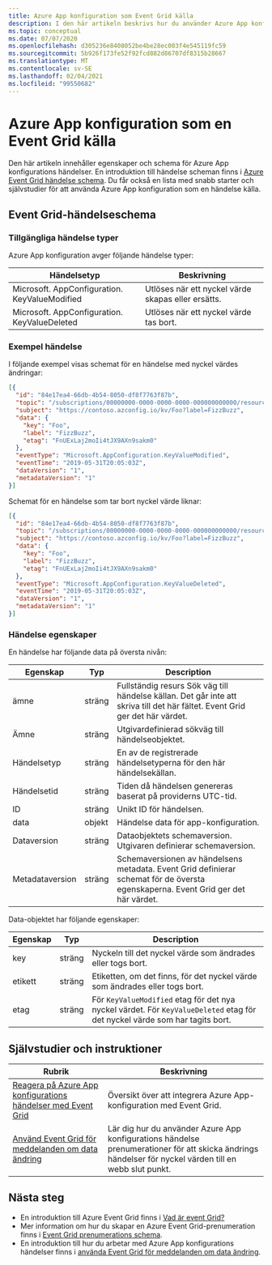 ```yaml
---
title: Azure App konfiguration som Event Grid källa
description: I den här artikeln beskrivs hur du använder Azure App konfiguration som en Event Grid händelse källa. Det innehåller schemat och länkar till självstudier och instruktions artiklar.
ms.topic: conceptual
ms.date: 07/07/2020
ms.openlocfilehash: d305236e8408052be4be28ec003f4e545119fc59
ms.sourcegitcommit: 5b926f173fe52f92fcd882d86707df8315b28667
ms.translationtype: MT
ms.contentlocale: sv-SE
ms.lasthandoff: 02/04/2021
ms.locfileid: "99550682"
---
```

# <a name="azure-app-configuration-as-an-event-grid-source"></a>Azure App konfiguration som en Event Grid källa
Den här artikeln innehåller egenskaper och schema för Azure App konfigurations händelser. En introduktion till händelse scheman finns i [Azure Event Grid händelse schema](event-schema.md). Du får också en lista med snabb starter och självstudier för att använda Azure App konfiguration som en händelse källa.

## <a name="event-grid-event-schema"></a>Event Grid-händelseschema

### <a name="available-event-types"></a>Tillgängliga händelse typer

Azure App konfiguration avger följande händelse typer:

| Händelsetyp | Beskrivning |
| ---------- | ----------- |
| Microsoft. AppConfiguration. KeyValueModified | Utlöses när ett nyckel värde skapas eller ersätts. |
| Microsoft. AppConfiguration. KeyValueDeleted | Utlöses när ett nyckel värde tas bort. |

### <a name="example-event"></a>Exempel händelse

I följande exempel visas schemat för en händelse med nyckel värdes ändringar: 

```json
[{
  "id": "84e17ea4-66db-4b54-8050-df8f7763f87b",
  "topic": "/subscriptions/00000000-0000-0000-0000-000000000000/resourceGroups/testrg/providers/microsoft.appconfiguration/configurationstores/contoso",
  "subject": "https://contoso.azconfig.io/kv/Foo?label=FizzBuzz",
  "data": {
    "key": "Foo",
    "label": "FizzBuzz",
    "etag": "FnUExLaj2moIi4tJX9AXn9sakm0"
  },
  "eventType": "Microsoft.AppConfiguration.KeyValueModified",
  "eventTime": "2019-05-31T20:05:03Z",
  "dataVersion": "1",
  "metadataVersion": "1"
}]
```

Schemat för en händelse som tar bort nyckel värde liknar: 

```json
[{
  "id": "84e17ea4-66db-4b54-8050-df8f7763f87b",
  "topic": "/subscriptions/00000000-0000-0000-0000-000000000000/resourceGroups/testrg/providers/microsoft.appconfiguration/configurationstores/contoso",
  "subject": "https://contoso.azconfig.io/kv/Foo?label=FizzBuzz",
  "data": {
    "key": "Foo",
    "label": "FizzBuzz",
    "etag": "FnUExLaj2moIi4tJX9AXn9sakm0"
  },
  "eventType": "Microsoft.AppConfiguration.KeyValueDeleted",
  "eventTime": "2019-05-31T20:05:03Z",
  "dataVersion": "1",
  "metadataVersion": "1"
}]
```
 
### <a name="event-properties"></a>Händelse egenskaper

En händelse har följande data på översta nivån:

| Egenskap | Typ | Description |
| -------- | ---- | ----------- |
| ämne | sträng | Fullständig resurs Sök väg till händelse källan. Det går inte att skriva till det här fältet. Event Grid ger det här värdet. |
| Ämne | sträng | Utgivardefinierad sökväg till händelseobjektet. |
| Händelsetyp | sträng | En av de registrerade händelsetyperna för den här händelsekällan. |
| Händelsetid | sträng | Tiden då händelsen genereras baserat på providerns UTC-tid. |
| ID | sträng | Unikt ID för händelsen. |
| data | objekt | Händelse data för app-konfiguration. |
| Dataversion | sträng | Dataobjektets schemaversion. Utgivaren definierar schemaversion. |
| Metadataversion | sträng | Schemaversionen av händelsens metadata. Event Grid definierar schemat för de översta egenskaperna. Event Grid ger det här värdet. |

Data-objektet har följande egenskaper:

| Egenskap | Typ | Description |
| -------- | ---- | ----------- |
| key | sträng | Nyckeln till det nyckel värde som ändrades eller togs bort. |
| etikett | sträng | Etiketten, om det finns, för det nyckel värde som ändrades eller togs bort. |
| etag | sträng | För `KeyValueModified` etag för det nya nyckel värdet. För `KeyValueDeleted` etag för det nyckel värde som har tagits bort. |

## <a name="tutorials-and-how-tos"></a>Självstudier och instruktioner

|Rubrik | Beskrivning |
|---------|---------|
| [Reagera på Azure App konfigurations händelser med Event Grid](../azure-app-configuration/concept-app-configuration-event.md?toc=%2fazure%2fevent-grid%2ftoc.json) | Översikt över att integrera Azure App-konfiguration med Event Grid. |
| [Använd Event Grid för meddelanden om data ändring](../azure-app-configuration/howto-app-configuration-event.md?toc=%2fazure%2fevent-grid%2ftoc.json) | Lär dig hur du använder Azure App konfigurations händelse prenumerationer för att skicka ändrings händelser för nyckel värden till en webb slut punkt. |

## <a name="next-steps"></a>Nästa steg

* En introduktion till Azure Event Grid finns i [Vad är event Grid?](overview.md)
* Mer information om hur du skapar en Azure Event Grid-prenumeration finns i [Event Grid prenumerations schema](subscription-creation-schema.md).
* En introduktion till hur du arbetar med Azure App konfigurations händelser finns i [använda Event Grid för meddelanden om data ändring](../azure-app-configuration/howto-app-configuration-event.md?toc=%2fazure%2fevent-grid%2ftoc.json). 